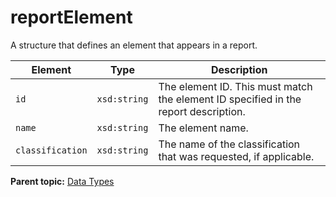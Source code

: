 # reportElement

A structure that defines an element that appears in a report.

|Element|Type|Description|
|-------|----|-----------|
|`id` |`xsd:string` | The element ID. This must match the element ID specified in the report description. |
|`name` |`xsd:string` | The element name. |
|`classification` |`xsd:string` | The name of the classification that was requested, if applicable. |

**Parent topic:** [Data Types](../data_types/datatypes.md)

